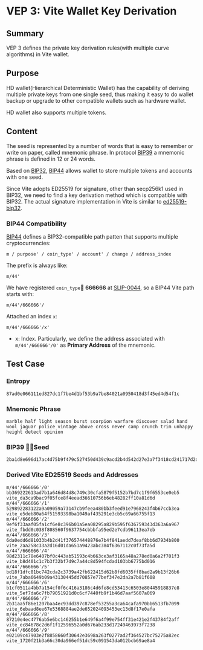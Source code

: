 # VEP 3: Vite Wallet Key Derivation

## Summary

VEP 3 defines the private key derivation rules(with multiple curve algorithms) in Vite wallet.

## Purpose

HD wallet(Hierarchical Deterministic Wallet) has the capability of deriving multiple private keys from one single seed, thus making it easy to do wallet backup or upgrade to other compatible wallets such as hardware wallet. 

HD wallet also supports multiple tokens.

## Content

The seed is represented by a number of words that is easy to remember or write on paper, called mnemonic phrase. In protocol [BIP39](https://github.com/bitcoin/bips/blob/master/bip-0039.mediawiki) a mnemonic phrase is defined in 12 or 24 words.

Based on [BIP32](https://github.com/bitcoin/bips/blob/master/bip-0032.mediawiki), [BIP44](https://github.com/bitcoin/bips/blob/master/bip-0044.mediawiki) allows wallet to store multiple tokens and accounts with one seed.

Since Vite adopts ED25519 for signature, other than secp256k1 used in BIP32, we need to find a key derivation method which is compatible with BIP32. The actual signature implementation in Vite is similar to [ed25519-bip32](https://cardanolaunch.com/assets/Ed25519_BIP.pdf).

### BIP44 Compatibility

[BIP44](https://github.com/bitcoin/bips/blob/master/bip-0044.mediawiki) defines a BIP32-compatible path patten that supports multiple cryptocurrencies:
```
m / purpose' / coin_type' / account' / change / address_index
```
The prefix is always like:
```
m/44'
```
We have registered `coin_type` **666666** at [SLIP-0044](https://github.com/satoshilabs/slips/blob/master/slip-0044.md), so a BIP44 Vite path starts with:
```
m/44'/666666'/
```
Attached an index `x`:
```
m/44'/666666'/x'
```
* x: Index. Particularly, we define the address associated with `m/44'/666666'/0'` as **Primary Address** of the mnemonic.

## Test Case
### Entropy
```
87ad0e066111ed827dc1f7be4d1bf53b9a7be84021a0950418d3f45ed4d54f1c
```
### Mnemonic Phrase
```
marble half light season burst scorpion warfare discover salad hand wool jaguar police vintage above cross never camp crunch trim unhappy height detect opinion
```
### BIP39 Seed
```
2ba1d8e696d17ac4d75b9f479c527450d439c9acd2b4d542d27e3a7f3418cd241717d2db41f47d8bbae9fc90fe551c4db87f7491104f030f6eceaf1b24f15f4d
```
### Derived Vite ED25519 Seeds and Addresses

```
m/44'/666666'/0' bb369222613ad7b1a646d84d8c749c30cfa5879f5152b7bd7c1f9f6553ce0eb5  vite_da3ca9bac9f05fce8f4eead36610756b6eb48282ff10a81d6d
m/44'/666666'/1' 529892283122a9a09059a73147cb9feea480bb3feed91e7968243f4b67ccb3ea  vite_e5deb80a64f51593398ba1049af435291e3cb5c69a66755f13
m/44'/666666'/2' 9ef6f33aaf05fa1cf6e8c396b01a5ea08295a829b595f636759343d363a6a967  vite_fbdd0c038f808560f9637754cbbbfa95ed2e7cdb96113ea7eb
m/44'/666666'/3' 6da0edd6d81033b4b2d41f376574448876e7b4f841aedd7deaf8bb6d7934b800  vite_2aa258c33a2d16d01da651a9423abc384f6367112c0f73fa5d
m/44'/666666'/4' 98d2311c78e6407bf0c443ab51593c4b663ce3af3165a48a278ed0a6a2f701f3  vite_b8d401c1c7b3f32bf7d9c7a44c8d594fcdad103bb6775bd016
m/44'/666666'/5' bd18f1dfc81bc742cda2c3739a42fb622415d62b8fd6035ff8bad2a9b13f26b6  vite_7aba6649b09a43130445dd70857e77bef347e2da2a7b81f608
m/44'/666666'/6' b1cf0511a4bb7a154cf0f6c416a3186c4d6fe8cd53413c6503e80445918837e8  vite_5ef7da6c7fb79051921d0c6cf7440fb9f1b46d7aaf5607a069
m/44'/666666'/7' 2b31aa5f86e1207baa4ec93dd397c878ef53255a3ca64cafa970bb6513fb7099  vite_6ebaad8ee67e5368884ae2de652024093453ec13d8f17e0afa
m/44'/666666'/8' 87210e4ec4776ab5e6bc146255b1e649f6a4f99e754ff31e421e2f43784f2aff  vite_ec84678c2d6f1f12596552a0d676ab233d17249463973f7238
m/44'/666666'/9' e02109c47903e2f8858660f30642e3698a263f0277ad2f364527bc75275a82ec  vite_1720f21b3a66c30da966ef51dc59c091543da012bcb69ae8a4

```
